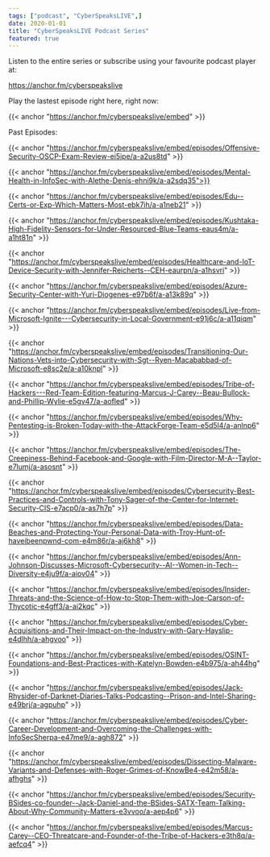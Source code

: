 ```yaml
---
tags: ["podcast", "CyberSpeaksLIVE",]
date: 2020-01-01
title: "CyberSpeaksLIVE Podcast Series"
featured: true
---
```

Listen to the entire series or subscribe using your favourite podcast player at:

https://anchor.fm/cyberspeakslive

Play the lastest episode right here, right now:

{{< anchor "https://anchor.fm/cyberspeakslive/embed" >}}

Past Episodes:

{{< anchor "https://anchor.fm/cyberspeakslive/embed/episodes/Offensive-Security-OSCP-Exam-Review-ei5ipe/a-a2us8td" >}}

{{< anchor "https://anchor.fm/cyberspeakslive/embed/episodes/Mental-Health-in-InfoSec-with-Alethe-Denis-ehni9k/a-a2sdq35">}}

{{< anchor "https://anchor.fm/cyberspeakslive/embed/episodes/Edu--Certs-or-Exp-Which-Matters-Most-ebk7ih/a-a1neb21" >}}

{{< anchor "https://anchor.fm/cyberspeakslive/embed/episodes/Kushtaka-High-Fidelity-Sensors-for-Under-Resourced-Blue-Teams-eaus4m/a-a1ht81n" >}}

{{< anchor "https://anchor.fm/cyberspeakslive/embed/episodes/Healthcare-and-IoT-Device-Security-with-Jennifer-Reicherts--CEH-eaurpn/a-a1hsvri" >}}

{{< anchor "https://anchor.fm/cyberspeakslive/embed/episodes/Azure-Security-Center-with-Yuri-Diogenes-e97b6f/a-a13k89q" >}}

{{< anchor "https://anchor.fm/cyberspeakslive/embed/episodes/Live-from-Microsoft-Ignite---Cybersecurity-in-Local-Government-e91j6c/a-a11qiqm" >}}

{{< anchor "https://anchor.fm/cyberspeakslive/embed/episodes/Transitioning-Our-Nations-Vets-into-Cybersecurity-with-Sgt--Ryen-Macababbad-of-Microsoft-e8sc2e/a-a10knpl" >}}

{{< anchor "https://anchor.fm/cyberspeakslive/embed/episodes/Tribe-of-Hackers---Red-Team-Edition-featuring-Marcus-J-Carey--Beau-Bullock-and-Phillip-Wylie-e5gv47/a-aofled" >}}

{{< anchor "https://anchor.fm/cyberspeakslive/embed/episodes/Why-Pentesting-is-Broken-Today-with-the-AttackForge-Team-e5d5l4/a-anlnp6" >}}

{{< anchor "https://anchor.fm/cyberspeakslive/embed/episodes/The-Creepiness-Behind-Facebook-and-Google-with-Film-Director-M-A--Taylor-e7lumj/a-asosnt" >}}

{{< anchor "https://anchor.fm/cyberspeakslive/embed/episodes/Cybersecurity-Best-Practices-and-Controls-with-Tony-Sager-of-the-Center-for-Internet-Security-CIS-e7acp0/a-as7h7p" >}}

{{< anchor "https://anchor.fm/cyberspeakslive/embed/episodes/Data-Beaches-and-Protecting-Your-Personal-Data-with-Troy-Hunt-of-haveibeenpwnd-com-e4m86r/a-aj6kh8" >}}

{{< anchor "https://anchor.fm/cyberspeakslive/embed/episodes/Ann-Johnson-Discusses-Microsoft-Cybersecurity--AI--Women-in-Tech--Diversity-e4ju9f/a-aiov04" >}}

{{< anchor "https://anchor.fm/cyberspeakslive/embed/episodes/Insider-Threats-and-the-Science-of-How-to-Stop-Them-with-Joe-Carson-of-Thycotic-e4gff3/a-ai2kqc" >}}

{{< anchor "https://anchor.fm/cyberspeakslive/embed/episodes/Cyber-Acquisitions-and-Their-Impact-on-the-Industry-with-Gary-Hayslip-e4dlhh/a-ahgvoo" >}}

{{< anchor "https://anchor.fm/cyberspeakslive/embed/episodes/OSINT-Foundations-and-Best-Practices-with-Katelyn-Bowden-e4b975/a-ah44hg" >}}

{{< anchor "https://anchor.fm/cyberspeakslive/embed/episodes/Jack-Rhysider-of-Darknet-Diaries-Talks-Podcasting--Prison-and-Intel-Sharing-e49brj/a-agpuhp" >}}

{{< anchor "https://anchor.fm/cyberspeakslive/embed/episodes/Cyber-Career-Development-and-Overcoming-the-Challenges-with-InfoSecSherpa-e47me9/a-agh872" >}}

{{< anchor "https://anchor.fm/cyberspeakslive/embed/episodes/Dissecting-Malware-Variants-and-Defenses-with-Roger-Grimes-of-KnowBe4-e42m58/a-afhghs" >}}

{{< anchor "https://anchor.fm/cyberspeakslive/embed/episodes/Security-BSides-co-founder--Jack-Daniel-and-the-BSides-SATX-Team-Talking-About-Why-Community-Matters-e3vvoo/a-aep4p6" >}}

{{< anchor "https://anchor.fm/cyberspeakslive/embed/episodes/Marcus-Carey--CEO-Threatcare-and-Founder-of-the-Tribe-of-Hackers-e3th8q/a-aefcq4" >}}